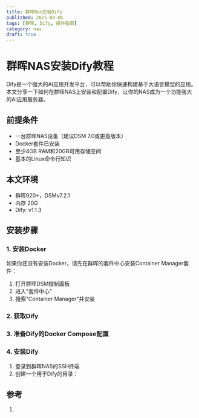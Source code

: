 ```yaml
---
title: 群晖Nas安装Dify
published: 2025-04-05
tags: [群晖, Dify, 操作指南]
category: nas
draft: true
---
```


# 群晖NAS安装Dify教程

Dify是一个强大的AI应用开发平台，可以帮助你快速构建基于大语言模型的应用。本文分享一下如何在群晖NAS上安装和配置Dify，让你的NAS成为一个功能强大的AI应用服务器。

## 前提条件

- 一台群晖NAS设备（建议DSM 7.0或更高版本）
- Docker套件已安装
- 至少4GB RAM和20GB可用存储空间
- 基本的Linux命令行知识

## 本文环境

- 群晖920+，DSMv7.2.1
- 内存 20G
- Dify: v1.1.3

## 安装步骤

### 1. 安装Docker

如果你还没有安装Docker，请先在群晖的套件中心安装Container Manager套件：

1. 打开群晖DSM控制面板
2. 进入"套件中心"
3. 搜索"Container Manager"并安装


### 2. 获取Dify


### 3. 准备Dify的Docker Compose配置


### 4. 安装Dify
1. 登录到群晖NAS的SSH终端
2. 创建一个用于Dify的目录：


## 参考
1. 